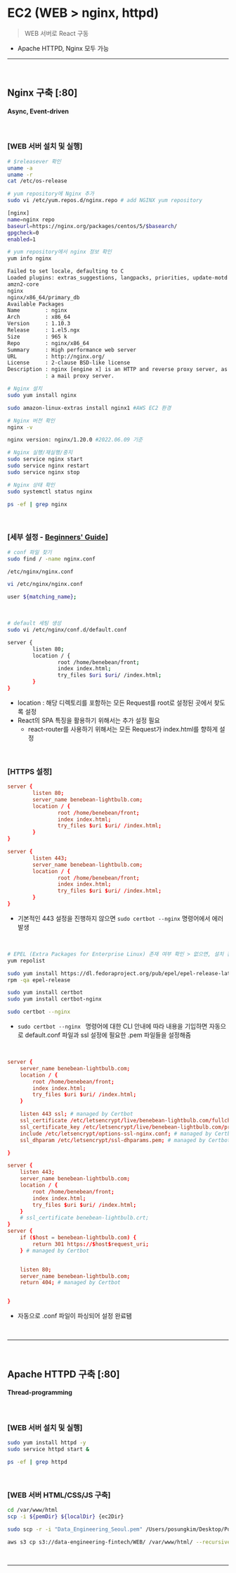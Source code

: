 # EC2 (WEB > nginx, httpd)
> WEB 서버로 React 구동
* Apache HTTPD, Nginx 모두 가능

<hr>
<br>

## Nginx 구축 [:80]
#### Async, Event-driven

<br>

### [WEB 서버 설치 및 실행]
```bash
# $releasever 확인
uname -a
uname -r
cat /etc/os-release
```

```bash
# yum repository에 Nginx 추가
sudo vi /etc/yum.repos.d/nginx.repo # add NGINX yum repository

[nginx]
name=nginx repo
baseurl=https://nginx.org/packages/centos/5/$basearch/
gpgcheck=0
enabled=1
```

```bash
# yum repository에서 nginx 정보 확인
yum info nginx

Failed to set locale, defaulting to C
Loaded plugins: extras_suggestions, langpacks, priorities, update-motd
amzn2-core                                                                                                                                                                           | 3.7 kB  00:00:00
nginx                                                                                                                                                                                | 2.5 kB  00:00:00
nginx/x86_64/primary_db                                                                                                                                                              |  20 kB  00:00:01
Available Packages
Name        : nginx
Arch        : x86_64
Version     : 1.10.3
Release     : 1.el5.ngx
Size        : 965 k
Repo        : nginx/x86_64
Summary     : High performance web server
URL         : http://nginx.org/
License     : 2-clause BSD-like license
Description : nginx [engine x] is an HTTP and reverse proxy server, as well as
            : a mail proxy server.
```

```bash
# Nginx 설치
sudo yum install nginx

sudo amazon-linux-extras install nginx1 #AWS EC2 환경
```

```bash
# Nginx 버전 확인
nginx -v

nginx version: nginx/1.20.0 #2022.06.09 기준
```

```bash
# Nginx 실행/재실행/중지
sudo service nginx start
sudo service nginx restart
sudo service nginx stop
```

```bash
# Nginx 상태 확인
sudo systemctl status nginx

ps -ef | grep nginx
```

<br>

### [세부 설정 - [Beginners' Guide](https://nginx.org/en/docs/beginners_guide.html)]
```bash
# conf 파일 찾기
sudo find / -name nginx.conf

/etc/nginx/nginx.conf

vi /etc/nginx/nginx.conf

user ${matching_name};
```

<br>

```bash
# default 세팅 생성
sudo vi /etc/nginx/conf.d/default.conf

server {
        listen 80;
        location / {
                root /home/benebean/front;
                index index.html;
                try_files $uri $uri/ /index.html;
        }
}
```
* location : 해당 디렉토리를 포함하는 모든 Request를 root로 설정된 곳에서 찾도록 설정
* React의 SPA 특징을 활용하기 위해서는 추가 설정 필요
  * react-router를 사용하기 위해서는 모든 Request가 index.html를 향하게 설정

<br>

### [HTTPS 설정]

```conf
server {
        listen 80;
        server_name benebean-lightbulb.com;
        location / {
                root /home/benebean/front;
                index index.html;
                try_files $uri $uri/ /index.html;
        }
}

server {
        listen 443;
        server_name benebean-lightbulb.com;
        location / {
                root /home/benebean/front;
                index index.html;
                try_files $uri $uri/ /index.html;
        }
}
```
* 기본적인 443 설정을 진행하지 않으면 `sudo certbot --nginx` 명령어에서 에러 발생

<br>

```bash
# EPEL (Extra Packages for Enterprise Linux) 존재 여부 확인 > 없으면, 설치 진행
yum repolist 

sudo yum install https://dl.fedoraproject.org/pub/epel/epel-release-latest-7.noarch.rpm
rpm -qa epel-release

sudo yum install certbot
sudo yum install certbot-nginx

sudo certbot --nginx 
```
* `sudo certbot --nginx ` 명령어에 대한 CLI 안내에 따라 내용을 기입하면 자동으로 default.conf 파일과 ssl 설정에 필요한 .pem 파일들을 설정해줌

<br>

```conf
server {
	server_name benebean-lightbulb.com;
	location / {
		root /home/benebean/front;
		index index.html;
		try_files $uri $uri/ /index.html;
	}

    listen 443 ssl; # managed by Certbot
    ssl_certificate /etc/letsencrypt/live/benebean-lightbulb.com/fullchain.pem; # managed by Certbot
    ssl_certificate_key /etc/letsencrypt/live/benebean-lightbulb.com/privkey.pem; # managed by Certbot
    include /etc/letsencrypt/options-ssl-nginx.conf; # managed by Certbot
    ssl_dhparam /etc/letsencrypt/ssl-dhparams.pem; # managed by Certbot

}

server {
	listen 443;
	server_name benebean-lightbulb.com;
	location / {
		root /home/benebean/front;
		index index.html;
		try_files $uri $uri/ /index.html;
	}
	# ssl_certificate benebean-lightbulb.crt;
}
server {
    if ($host = benebean-lightbulb.com) {
        return 301 https://$host$request_uri;
    } # managed by Certbot


	listen 80;
	server_name benebean-lightbulb.com;
    return 404; # managed by Certbot


}
```
* 자동으로 .conf 파일이 파싱되어 설정 완료됌

<br>
<hr>
<br>

## Apache HTTPD 구축 [:80]
#### Thread-programming

<br>

### [WEB 서버 설치 및 실행]
```bash
sudo yum install httpd -y
sudo service httpd start &

ps -ef | grep httpd
```

<br>

### [WEB 서버 HTML/CSS/JS 구축]
```bash
cd /var/www/html
scp -i ${pemDir} ${localDir} {ec2Dir}

sudo scp -r -i "Data_Engineering_Seoul.pem" /Users/posungkim/Desktop/Portfolio/git/chatbot_react/public/* ec2-user@ec2-13-124-198-75.ap-northeast-2.compute.amazonaws.com:/var/www/html

aws s3 cp s3://data-engineering-fintech/WEB/ /var/www/html/ --recursive
```

<br>
<hr>
<br>
